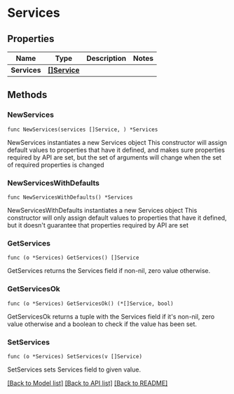 # Services

## Properties

Name | Type | Description | Notes
------------ | ------------- | ------------- | -------------
**Services** | [**[]Service**](Service.md) |  | 

## Methods

### NewServices

`func NewServices(services []Service, ) *Services`

NewServices instantiates a new Services object
This constructor will assign default values to properties that have it defined,
and makes sure properties required by API are set, but the set of arguments
will change when the set of required properties is changed

### NewServicesWithDefaults

`func NewServicesWithDefaults() *Services`

NewServicesWithDefaults instantiates a new Services object
This constructor will only assign default values to properties that have it defined,
but it doesn't guarantee that properties required by API are set

### GetServices

`func (o *Services) GetServices() []Service`

GetServices returns the Services field if non-nil, zero value otherwise.

### GetServicesOk

`func (o *Services) GetServicesOk() (*[]Service, bool)`

GetServicesOk returns a tuple with the Services field if it's non-nil, zero value otherwise
and a boolean to check if the value has been set.

### SetServices

`func (o *Services) SetServices(v []Service)`

SetServices sets Services field to given value.



[[Back to Model list]](../README.md#documentation-for-models) [[Back to API list]](../README.md#documentation-for-api-endpoints) [[Back to README]](../README.md)


